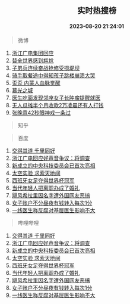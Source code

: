 <div align="center"><h2>实时热搜榜</h2><h4>2023-08-20 21:24:01</h4></div>

> 微博  

1. [浙江广电集团回应](https://s.weibo.com/weibo?q=%23%E6%B5%99%E6%B1%9F%E5%B9%BF%E7%94%B5%E9%9B%86%E5%9B%A2%E5%9B%9E%E5%BA%94%23&t=31&band_rank=1&Refer=top)<br />
2. [替全世界感到尴尬](https://s.weibo.com/weibo?q=%23%E6%9B%BF%E5%85%A8%E4%B8%96%E7%95%8C%E6%84%9F%E5%88%B0%E5%B0%B4%E5%B0%AC%23&t=31&band_rank=2&Refer=top)<br />
3. [子弟兵连续奋战抢修受损堤坝](https://s.weibo.com/weibo?q=%23%E5%AD%90%E5%BC%9F%E5%85%B5%E8%BF%9E%E7%BB%AD%E5%A5%8B%E6%88%98%E6%8A%A2%E4%BF%AE%E5%8F%97%E6%8D%9F%E5%A0%A4%E5%9D%9D%23&t=31&band_rank=3&Refer=top)<br />
4. [骑手取餐途中得知孩子跳楼崩溃大哭](https://s.weibo.com/weibo?q=%23%E9%AA%91%E6%89%8B%E5%8F%96%E9%A4%90%E9%80%94%E4%B8%AD%E5%BE%97%E7%9F%A5%E5%AD%A9%E5%AD%90%E8%B7%B3%E6%A5%BC%E5%B4%A9%E6%BA%83%E5%A4%A7%E5%93%AD%23&t=31&band_rank=4&Refer=top)<br />
5. [歪歪 内蒙人血脉觉醒](https://s.weibo.com/weibo?q=%E6%AD%AA%E6%AD%AA%20%E5%86%85%E8%92%99%E4%BA%BA%E8%A1%80%E8%84%89%E8%A7%89%E9%86%92&t=31&band_rank=5&Refer=top)<br />
6. [慕光之城](https://s.weibo.com/weibo?q=%E6%85%95%E5%85%89%E4%B9%8B%E5%9F%8E&t=31&band_rank=6&Refer=top)<br />
7. [医生吃面发现邻座女子长肿瘤提醒就医](https://s.weibo.com/weibo?q=%23%E5%8C%BB%E7%94%9F%E5%90%83%E9%9D%A2%E5%8F%91%E7%8E%B0%E9%82%BB%E5%BA%A7%E5%A5%B3%E5%AD%90%E9%95%BF%E8%82%BF%E7%98%A4%E6%8F%90%E9%86%92%E5%B0%B1%E5%8C%BB%23&t=31&band_rank=7&Refer=top)<br />
8. [无人瓜摊半个月收款2万凌晨还有人打钱](https://s.weibo.com/weibo?q=%23%E6%97%A0%E4%BA%BA%E7%93%9C%E6%91%8A%E5%8D%8A%E4%B8%AA%E6%9C%88%E6%94%B6%E6%AC%BE2%E4%B8%87%E5%87%8C%E6%99%A8%E8%BF%98%E6%9C%89%E4%BA%BA%E6%89%93%E9%92%B1%23&t=31&band_rank=8&Refer=top)<br />
9. [张晚意42秒眼神戏一条过](https://s.weibo.com/weibo?q=%23%E5%BC%A0%E6%99%9A%E6%84%8F42%E7%A7%92%E7%9C%BC%E7%A5%9E%E6%88%8F%E4%B8%80%E6%9D%A1%E8%BF%87%23&t=31&band_rank=9&Refer=top)<br />

> 知乎  


> 百度  

1. [交得其道 千里同好](https://www.baidu.com/s?wd=%E4%BA%A4%E5%BE%97%E5%85%B6%E9%81%93+%E5%8D%83%E9%87%8C%E5%90%8C%E5%A5%BD&sa=fyb_news&rsv_dl=fyb_news)<br />
2. [浙江广电回应好声音争议：将调查](https://www.baidu.com/s?wd=%E6%B5%99%E6%B1%9F%E5%B9%BF%E7%94%B5%E5%9B%9E%E5%BA%94%E5%A5%BD%E5%A3%B0%E9%9F%B3%E4%BA%89%E8%AE%AE%EF%BC%9A%E5%B0%86%E8%B0%83%E6%9F%A5&sa=fyb_news&rsv_dl=fyb_news)<br />
3. [新成立的中央科技委员会已首次亮相](https://www.baidu.com/s?wd=%E6%96%B0%E6%88%90%E7%AB%8B%E7%9A%84%E4%B8%AD%E5%A4%AE%E7%A7%91%E6%8A%80%E5%A7%94%E5%91%98%E4%BC%9A%E5%B7%B2%E9%A6%96%E6%AC%A1%E4%BA%AE%E7%9B%B8&sa=fyb_news&rsv_dl=fyb_news)<br />
4. [太空实验 求索天地间](https://www.baidu.com/s?wd=%E5%A4%AA%E7%A9%BA%E5%AE%9E%E9%AA%8C+%E6%B1%82%E7%B4%A2%E5%A4%A9%E5%9C%B0%E9%97%B4&sa=fyb_news&rsv_dl=fyb_news)<br />
5. [西班牙女足夺得世界杯冠军](https://www.baidu.com/s?wd=%E8%A5%BF%E7%8F%AD%E7%89%99%E5%A5%B3%E8%B6%B3%E5%A4%BA%E5%BE%97%E4%B8%96%E7%95%8C%E6%9D%AF%E5%86%A0%E5%86%9B&sa=fyb_news&rsv_dl=fyb_news)<br />
6. [当代年轻人把离职办成了婚礼](https://www.baidu.com/s?wd=%E5%BD%93%E4%BB%A3%E5%B9%B4%E8%BD%BB%E4%BA%BA%E6%8A%8A%E7%A6%BB%E8%81%8C%E5%8A%9E%E6%88%90%E4%BA%86%E5%A9%9A%E7%A4%BC&sa=fyb_news&rsv_dl=fyb_news)<br />
7. [飓风希拉里因名字遭外国网友恶搞](https://www.baidu.com/s?wd=%E9%A3%93%E9%A3%8E%E5%B8%8C%E6%8B%89%E9%87%8C%E5%9B%A0%E5%90%8D%E5%AD%97%E9%81%AD%E5%A4%96%E5%9B%BD%E7%BD%91%E5%8F%8B%E6%81%B6%E6%90%9E&sa=fyb_news&rsv_dl=fyb_news)<br />
8. [女子账户不分昼夜有钱转入每次1分](https://www.baidu.com/s?wd=%E5%A5%B3%E5%AD%90%E8%B4%A6%E6%88%B7%E4%B8%8D%E5%88%86%E6%98%BC%E5%A4%9C%E6%9C%89%E9%92%B1%E8%BD%AC%E5%85%A5%E6%AF%8F%E6%AC%A11%E5%88%86&sa=fyb_news&rsv_dl=fyb_news)<br />
9. [一线医生称反腐对基层医生影响不大](https://www.baidu.com/s?wd=%E4%B8%80%E7%BA%BF%E5%8C%BB%E7%94%9F%E7%A7%B0%E5%8F%8D%E8%85%90%E5%AF%B9%E5%9F%BA%E5%B1%82%E5%8C%BB%E7%94%9F%E5%BD%B1%E5%93%8D%E4%B8%8D%E5%A4%A7&sa=fyb_news&rsv_dl=fyb_news)<br />

> 哔哩哔哩  

1. [交得其道 千里同好](https://www.baidu.com/s?wd=%E4%BA%A4%E5%BE%97%E5%85%B6%E9%81%93+%E5%8D%83%E9%87%8C%E5%90%8C%E5%A5%BD&sa=fyb_news&rsv_dl=fyb_news)<br />
2. [浙江广电回应好声音争议：将调查](https://www.baidu.com/s?wd=%E6%B5%99%E6%B1%9F%E5%B9%BF%E7%94%B5%E5%9B%9E%E5%BA%94%E5%A5%BD%E5%A3%B0%E9%9F%B3%E4%BA%89%E8%AE%AE%EF%BC%9A%E5%B0%86%E8%B0%83%E6%9F%A5&sa=fyb_news&rsv_dl=fyb_news)<br />
3. [新成立的中央科技委员会已首次亮相](https://www.baidu.com/s?wd=%E6%96%B0%E6%88%90%E7%AB%8B%E7%9A%84%E4%B8%AD%E5%A4%AE%E7%A7%91%E6%8A%80%E5%A7%94%E5%91%98%E4%BC%9A%E5%B7%B2%E9%A6%96%E6%AC%A1%E4%BA%AE%E7%9B%B8&sa=fyb_news&rsv_dl=fyb_news)<br />
4. [太空实验 求索天地间](https://www.baidu.com/s?wd=%E5%A4%AA%E7%A9%BA%E5%AE%9E%E9%AA%8C+%E6%B1%82%E7%B4%A2%E5%A4%A9%E5%9C%B0%E9%97%B4&sa=fyb_news&rsv_dl=fyb_news)<br />
5. [西班牙女足夺得世界杯冠军](https://www.baidu.com/s?wd=%E8%A5%BF%E7%8F%AD%E7%89%99%E5%A5%B3%E8%B6%B3%E5%A4%BA%E5%BE%97%E4%B8%96%E7%95%8C%E6%9D%AF%E5%86%A0%E5%86%9B&sa=fyb_news&rsv_dl=fyb_news)<br />
6. [当代年轻人把离职办成了婚礼](https://www.baidu.com/s?wd=%E5%BD%93%E4%BB%A3%E5%B9%B4%E8%BD%BB%E4%BA%BA%E6%8A%8A%E7%A6%BB%E8%81%8C%E5%8A%9E%E6%88%90%E4%BA%86%E5%A9%9A%E7%A4%BC&sa=fyb_news&rsv_dl=fyb_news)<br />
7. [飓风希拉里因名字遭外国网友恶搞](https://www.baidu.com/s?wd=%E9%A3%93%E9%A3%8E%E5%B8%8C%E6%8B%89%E9%87%8C%E5%9B%A0%E5%90%8D%E5%AD%97%E9%81%AD%E5%A4%96%E5%9B%BD%E7%BD%91%E5%8F%8B%E6%81%B6%E6%90%9E&sa=fyb_news&rsv_dl=fyb_news)<br />
8. [女子账户不分昼夜有钱转入每次1分](https://www.baidu.com/s?wd=%E5%A5%B3%E5%AD%90%E8%B4%A6%E6%88%B7%E4%B8%8D%E5%88%86%E6%98%BC%E5%A4%9C%E6%9C%89%E9%92%B1%E8%BD%AC%E5%85%A5%E6%AF%8F%E6%AC%A11%E5%88%86&sa=fyb_news&rsv_dl=fyb_news)<br />
9. [一线医生称反腐对基层医生影响不大](https://www.baidu.com/s?wd=%E4%B8%80%E7%BA%BF%E5%8C%BB%E7%94%9F%E7%A7%B0%E5%8F%8D%E8%85%90%E5%AF%B9%E5%9F%BA%E5%B1%82%E5%8C%BB%E7%94%9F%E5%BD%B1%E5%93%8D%E4%B8%8D%E5%A4%A7&sa=fyb_news&rsv_dl=fyb_news)<br />
